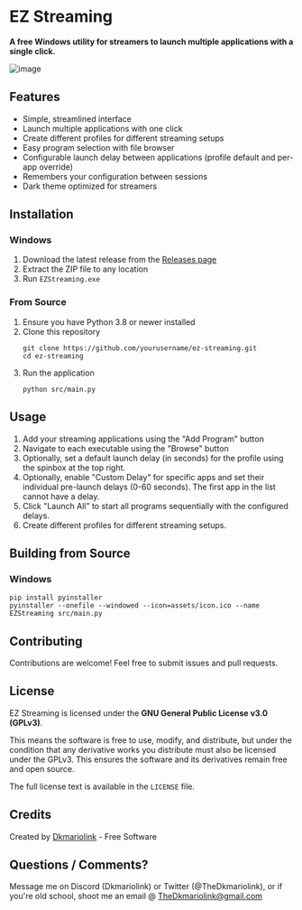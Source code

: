 # EZ Streaming

**A free Windows utility for streamers to launch multiple applications with a single click.**

![image](https://github.com/user-attachments/assets/ea177cdd-3415-4afc-8140-52156587b65d)



## Features

- Simple, streamlined interface
- Launch multiple applications with one click
- Create different profiles for different streaming setups
- Easy program selection with file browser
- Configurable launch delay between applications (profile default and per-app override)
- Remembers your configuration between sessions
- Dark theme optimized for streamers

## Installation

### Windows

1. Download the latest release from the [Releases page](https://github.com/dkmariolink/ez-streaming/releases)
2. Extract the ZIP file to any location
3. Run `EZStreaming.exe`

### From Source

1. Ensure you have Python 3.8 or newer installed
2. Clone this repository
   ```
   git clone https://github.com/yourusername/ez-streaming.git
   cd ez-streaming
   ```
3. Run the application
   ```
   python src/main.py
   ```

## Usage

1. Add your streaming applications using the "Add Program" button
2. Navigate to each executable using the "Browse" button
3. Optionally, set a default launch delay (in seconds) for the profile using the spinbox at the top right.
4. Optionally, enable "Custom Delay" for specific apps and set their individual pre-launch delays (0-60 seconds). The first app in the list cannot have a delay.
5. Click "Launch All" to start all programs sequentially with the configured delays.
6. Create different profiles for different streaming setups.

## Building from Source

### Windows

```
pip install pyinstaller
pyinstaller --onefile --windowed --icon=assets/icon.ico --name EZStreaming src/main.py
```

## Contributing

Contributions are welcome! Feel free to submit issues and pull requests.

## License

EZ Streaming is licensed under the **GNU General Public License v3.0 (GPLv3)**.

This means the software is free to use, modify, and distribute, but under the condition that any derivative works you distribute must also be licensed under the GPLv3. This ensures the software and its derivatives remain free and open source.

The full license text is available in the `LICENSE` file.

## Credits

Created by [Dkmariolink](https://x.com/TheDkmariolink) - Free Software

## Questions / Comments?

 Message me on Discord (Dkmariolink) or Twitter (@TheDkmariolink), or if you're old school, shoot me an email @ TheDkmariolink@gmail.com
